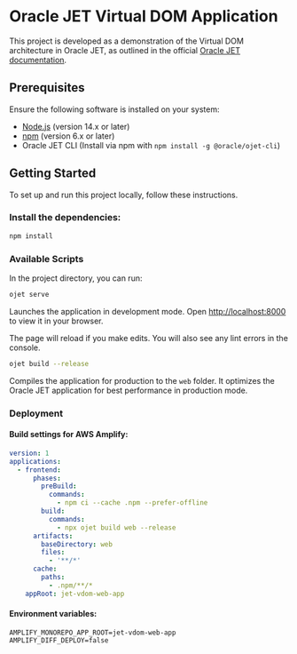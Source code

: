 # Oracle JET Virtual DOM Application

This project is developed as a demonstration of the Virtual DOM architecture in Oracle JET, as outlined in the official [Oracle JET documentation](https://docs.oracle.com/en/middleware/developer-tools/jet/14/vdom/get-started-virtual-dom-architecture-oracle-jet.html#GUID-6AEB5A00-22D8-4BC1-AAB3-4134F906C1C0).

## Prerequisites

Ensure the following software is installed on your system:

- [Node.js](https://nodejs.org/en/) (version 14.x or later)
- [npm](https://www.npm.com/get-npm) (version 6.x or later)
- Oracle JET CLI (Install via npm with `npm install -g @oracle/ojet-cli`)

## Getting Started

To set up and run this project locally, follow these instructions.

### Install the dependencies:
```sh
npm install
```


### Available Scripts

In the project directory, you can run:

```sh
ojet serve
```
Launches the application in development mode.
Open [http://localhost:8000](http://localhost:8000) to view it in your browser.


The page will reload if you make edits.
You will also see any lint errors in the console.

```sh
ojet build --release
```

Compiles the application for production to the `web` folder.
It optimizes the Oracle JET application for best performance in production mode.

### Deployment
#### Build settings for AWS Amplify:
```yml
version: 1
applications:
  - frontend:
      phases:
        preBuild:
          commands:
            - npm ci --cache .npm --prefer-offline
        build:
          commands:
            - npx ojet build web --release
      artifacts:
        baseDirectory: web
        files:
          - '**/*'
      cache:
        paths:
          - .npm/**/*
    appRoot: jet-vdom-web-app

```
#### Environment variables:
```
AMPLIFY_MONOREPO_APP_ROOT=jet-vdom-web-app
AMPLIFY_DIFF_DEPLOY=false
```
